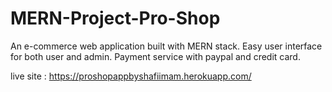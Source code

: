 # MERN-Project-Pro-Shop
An e-commerce web application built with MERN stack.
Easy user interface for both user and admin.
Payment service with paypal and credit card.

live site : https://proshopappbyshafiimam.herokuapp.com/
